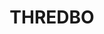 ---
lastmod: '2025-04-06T06:05:20+00:00'
latitude: -36.50661
layout: suburb
longitude: 148.301005
postcode: '2625'
state: NSW
title: THREDBO
url: /nsw/thredbo/
---